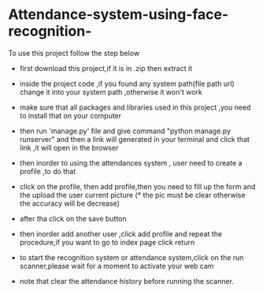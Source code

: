 # Attendance-system-using-face-recognition-

To use this project follow the step below

* first download this project,if it is in .zip then extract it
* inside the project code ,if you found any system path(file path url) change it into your system path ,otherwise it won't work
* make sure that all packages and libraries used in this project ,you need to install that on your computer 
* then run 'manage.py' file and give command "python manage.py runserver" and then a link will generated in your terminal and click that link ,it will open in the browser 
* then inorder to using the attendances system , user need to create a profile ,to do that
* click on the profile, then add profile,then you need to fill up the form and the upload the user current picture (* the pic must be clear otherwise the accuracy will be decrease)
* after tha click on the save button
* then inorder add another user ,click add profile and repeat the procedure,if you want to go to index page click return 

* to start the recognition system or attendance system,click on the run scanner,please wait for a moment to activate your web cam
* note that clear the attendance history before running the scanner.



